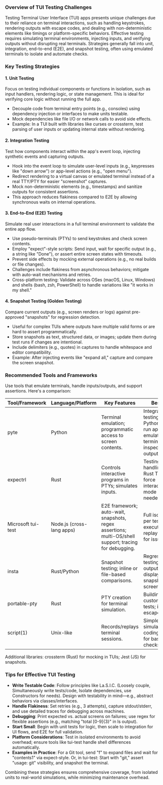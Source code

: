 ### Overview of TUI Testing Challenges
Testing Terminal User Interface (TUI) apps presents unique challenges due to their reliance on terminal interactions, such as handling keystrokes, rendering outputs with escape codes, and dealing with non-deterministic elements like timings or platform-specific behaviors. Effective testing requires simulating terminal environments, injecting inputs, and verifying outputs without disrupting real terminals. Strategies generally fall into unit, integration, end-to-end (E2E), and snapshot testing, often using emulated terminals to isolate and automate checks.

### Key Testing Strategies
#### 1. Unit Testing
Focus on testing individual components or functions in isolation, such as input handlers, rendering logic, or state management. This is ideal for verifying core logic without running the full app.
- Decouple code from terminal entry points (e.g., consoles) using dependency injection or interfaces to make units testable.
- Mock dependencies like file I/O or network calls to avoid side effects.
- Example: In a TUI built with libraries like curses or crossterm, test parsing of user inputs or updating internal state without rendering.

#### 2. Integration Testing
Test how components interact within the app's event loop, injecting synthetic events and capturing outputs.
- Hook into the event loop to simulate user-level inputs (e.g., keypresses like "down arrow") or app-level actions (e.g., "open menu").
- Redirect rendering to a virtual canvas or emulated terminal instead of a real TTY/PTY for easier "screenshot" captures.
- Mock non-deterministic elements (e.g., timestamps) and sanitize outputs for consistent assertions.
- This approach reduces flakiness compared to E2E by allowing synchronous waits on internal operations.

#### 3. End-to-End (E2E) Testing
Simulate real user interactions in a full terminal environment to validate the entire app flow.
- Use pseudo-terminals (PTYs) to send keystrokes and check screen contents.
- Employ "expect"-style scripts: Send input, wait for specific output (e.g., a string like "Done"), or assert entire screen states with timeouts.
- Prevent side effects by mocking external operations (e.g., no real builds or file changes).
- Challenges include flakiness from asynchronous behaviors; mitigate with auto-wait mechanisms and retries.
- Cross-platform testing: Validate across OSes (macOS, Linux, Windows) and shells (bash, zsh, PowerShell) to handle variations like "it works in my shell."

#### 4. Snapshot Testing (Golden Testing)
Compare current outputs (e.g., screen renders or logs) against pre-approved "snapshots" for regression detection.
- Useful for complex TUIs where outputs have multiple valid forms or are hard to assert programmatically.
- Store snapshots as text, structured data, or images; update them during test runs if changes are intentional.
- Include delimiters (e.g., quotes) in captures to handle whitespace and editor compatibility.
- Example: After injecting events like "expand all," capture and compare the screen snapshot.

### Recommended Tools and Frameworks
Use tools that emulate terminals, handle inputs/outputs, and support assertions. Here's a comparison:

| Tool/Framework | Language/Platform | Key Features | Best For |
|---------------|-------------------|--------------|----------|
| pyte | Python | Terminal emulation; programmatic access to screen contents. | Integration/E2E testing in Python TUIs; run app in emulated terminal and inspect outputs. |
| expectrl | Rust | Controls interactive programs in PTYs; simulates inputs. | Testing input handling in Rust TUIs; force interactive mode if needed. |
| Microsoft tui-test | Node.js (cross-lang apps) | E2E framework; auto-wait, snapshots, regex assertions; multi-OS/shell support; tracing for debugging. | Full isolation per test; fast execution; replay traces for issues. |
| insta | Rust/Python | Snapshot testing; inline or file-based comparisons. | Regression testing outputs; assert display snapshots of screens. |
| portable-pty | Rust | PTY creation for terminal simulation. | Building custom E2E tests; interpret escape codes. |
| script(1) | Unix-like | Records/replays terminal sessions. | Simple E2E simulation; no coding needed for basic checks. |

Additional libraries: crossterm (Rust) for mocking in TUIs; Jest (JS) for snapshots.

### Tips for Effective TUI Testing
- **Write Testable Code**: Follow principles like La.S.I.C. (Loosely couple, Simultaneously write tests/code, Isolate dependencies, use Constructors for needs). Design with testability in mind—e.g., abstract behaviors via classes/interfaces.
- **Handle Flakiness**: Set retries (e.g., 3 attempts), capture stdout/stderr, and use detailed traces for debugging across machines.
- **Debugging**: Print expected vs. actual screens on failures; use regex for flexible assertions (e.g., matching "total [0-9]{3}" in ls output).
- **Start Small**: Begin with unit tests for logic, then scale to integration for UI flows, and E2E for full validation.
- **Platform Considerations**: Test in isolated environments to avoid overhead; ensure tools like tui-test handle shell differences automatically.
- **Examples in Practice**: For a Git tool, send "f" to expand files and wait for "contents1" via expect-style. Or, in tui-test: Start with "git," assert "usage: git" visibility, and snapshot the terminal.

Combining these strategies ensures comprehensive coverage, from isolated units to real-world simulations, while minimizing maintenance overhead.